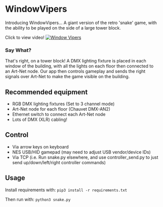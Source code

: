 
# WindowVipers

Introducing WindowVipers... A giant version of the retro 'snake' game, with the ability to be played on the side of a large tower block.

Click to view video!
[![Window Vipers](https://img.youtube.com/vi/d_AgaGlcJb4/0.jpg)](https://www.youtube.com/watch?v=d_AgaGlcJb4)
 
### Say What?
That's right, on a tower block! A DMX lighting fixture is placed in each window of the building, with all the lights on each floor then connected to an Art-Net node. Our app then controls gameplay and sends the right signals over Art-Net to make the game visible on the building.


## Recommended equipment

 - RGB DMX lighting fixtures (Set to 3 channel mode)
 - Art-Net node for each floor (Chauvet DMX-AN2)
 - Ethernet switch to connect each Art-Net node
 - Lots of DMX (XLR) cabling!


## Control

 - Via arrow keys on keyboard
 - NES USB/HID gamepad (may need to adjust USB vendor/device IDs)
 - Via TCP (i.e. Run snake.py elsewhere, and use controller_send.py to just send up/down/left/right controller commands)


## Usage

Install requirements with: `pip3 install -r requirements.txt`

Then run with: `python3 snake.py`
